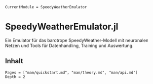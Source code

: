 ```@meta
CurrentModule = SpeedyWeatherEmulator
```

# SpeedyWeatherEmulator.jl

Ein Emulator für das barotrope SpeedyWeather-Modell mit neuronalen Netzen und Tools für Datenhandling, Training und Auswertung.

## Inhalt

```@contents
Pages = ["man/quickstart.md", "man/theory.md", "man/api.md"]
Depth = 2
```

```@index
```
